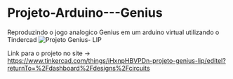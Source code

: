 # Projeto-Arduino---Genius
Reproduzindo o jogo analogico Genius em um arduino virtual utilizando o Tindercad
![Projeto Genius- LIP](https://github.com/MasterySuporte/Projeto-Arduino---Genius/assets/84245534/dffc71db-ffac-45f7-8137-a7dc07359dc7)

Link para o projeto no site -> https://www.tinkercad.com/things/iHxnpHBVPDn-projeto-genius-lip/editel?returnTo=%2Fdashboard%2Fdesigns%2Fcircuits
